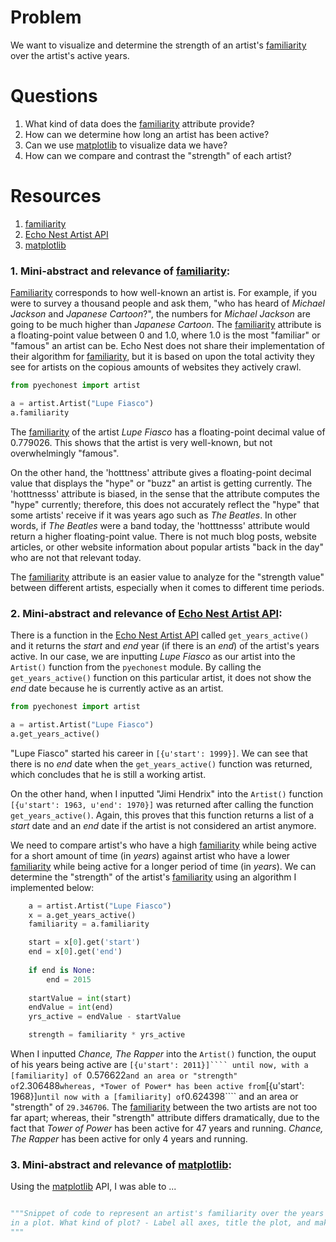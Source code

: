 # Problem
We want to visualize and determine the strength of an artist's [familiarity] over the
artist's active years.

# Questions
1. What kind of data does the [familiarity] attribute provide?
2. How can we determine how long an artist has been active?
3. Can we use [matplotlib] to visualize data we have?
4. How can we compare and contrast the "strength" of each artist?


# Resources
1. [familiarity]
2. [Echo Nest Artist API]
3. [matplotlib]


### 1. Mini-abstract and relevance of [familiarity]:
[Familiarity] corresponds to how well-known an artist is. For example, if you were to survey a
thousand people and ask them, "who has heard of *Michael Jackson* and *Japanese Cartoon*?", the
numbers for *Michael Jackson* are going to be much higher than *Japanese Cartoon*. The [familiarity]
attribute is a floating-point value between 0 and 1.0, where 1.0 is the most "familiar" or
"famous" an artist can be. Echo Nest does not share their implementation of their algorithm for [familiarity],
but it is based on upon the total activity they see for artists on the copious amounts of websites they
actively crawl. 

```python
from pyechonest import artist

a = artist.Artist("Lupe Fiasco")
a.familiarity
```
The [familiarity] of the artist *Lupe Fiasco* has a floating-point decimal value of 0.779026.
This shows that the artist is very well-known, but not overwhelmingly "famous".

On the other hand, the 'hotttness' attribute gives a floating-point decimal value that displays the
"hype" or "buzz" an artist is getting currently. The 'hotttnesss' attribute is biased, in the sense
that the attribute computes the "hype" currently; therefore, this does not accurately reflect the
"hype" that some artists' receive if it was years ago such as *The Beatles*. In other words, if *The Beatles*
were a band today, the 'hotttnesss' attribute would return a higher floating-point value. There is not much
blog posts, website articles, or other website information about popular artists "back in the day" who are
not that relevant today.

The [familiarity] attribute is an easier value to analyze for the "strength value" between
different artists, especially when it comes to different time periods. 

### 2. Mini-abstract and relevance of [Echo Nest Artist API]:
There is a function in the [Echo Nest Artist API] called ```get_years_active()``` and it returns
the *start* and *end* year (if there is an *end*) of the artist's years active. In our case, we are
inputting *Lupe Fiasco* as our artist into the ```Artist()``` function from the ```pyechonest``` module.
By calling the ```get_years_active()``` function on this particular artist, it does not show the *end*
date because he is currently active as an artist. 

```python
from pyechonest import artist

a = artist.Artist("Lupe Fiasco")
a.get_years_active()
```
"Lupe Fiasco" started his career in ```[{u'start': 1999}]```. We can see that there is no *end* date
when the ```get_years_active()``` function was returned, which concludes that he is still a working
artist.

On the other hand, when I inputted "Jimi Hendrix" into the ```Artist()``` function
 ```[{u'start': 1963, u'end': 1970}]``` was returned after calling the function
```get_years_active()```. Again, this proves that this function returns a list of
a *start* date and an *end* date if the artist is not considered an artist anymore.

We need to compare artist's who have a high [familiarity] while being active for a short amount of
time (in *years*) against artist who have a lower [familiarity] while being active for a longer
period of time (in *years*). We can determine the "strength" of the artist's [familiarity] using
an algorithm I implemented below:

```python
    a = artist.Artist("Lupe Fiasco")
    x = a.get_years_active()
    familiarity = a.familiarity

    start = x[0].get('start')
    end = x[0].get('end')
    
    if end is None:
        end = 2015
        
    startValue = int(start)
    endValue = int(end)
    yrs_active = endValue - startValue

    strength = familiarity * yrs_active
```
When I inputted *Chance, The Rapper* into the ```Artist()``` function, the ouput of his years being
active are ```[{u'start': 2011}]```` until now, with a [familiarity] of ```0.576622``` and an area
or "strength" of ```2.306488``` whereas, *Tower of Power* has been active from ```[{u'start': 1968}]```
until now with a [familiarity] of ```0.624398```` and an area or "strength" of ```29.346706```. The
[familiarity] between the two artists are not too far apart; whereas, their "strength" attribute differs
dramatically, due to the fact that *Tower of Power* has been active for 47 years and running. *Chance,
The Rapper* has been active for only 4 years and running.

### 3. Mini-abstract and relevance of [matplotlib]:
Using the [matplotlib] API, I was able to ...

```python

"""Snippet of code to represent an artist's familiarity over the years they have been active
in a plot. What kind of plot? - Label all axes, title the plot, and make it look 'good'.
"""

```

[familiarity]: http://developer.echonest.com/forums/thread/839
[Echo Nest Artist API]: https://github.com/echonest/pyechonest/blob/master/pyechonest/artist.py 
[matplotlib]: http://matplotlib.org/
